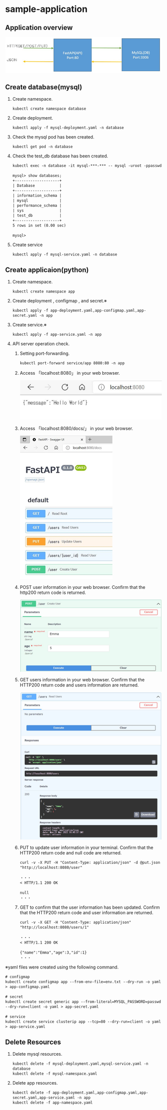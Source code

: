 # sample-application

## Application overview

![Application Image](./docs/Application_Image.JPG)

## Create database(mysql)

1. Create namespace.

    ```
    kubectl create namespace database
    ```

1. Create deployment.

    ```
    kubectl apply -f mysql-deployment.yaml -n database
    ```

1. Check the mysql pod has been created.

    ```
    kubectl get pod -n database
    ```

1. Check the test_db database has been created.

    ```
    kubectl exec -n database -it mysql-***-*** -- mysql -uroot -ppasswd

    mysql> show databases;
    +--------------------+
    | Database           |
    +--------------------+
    | information_schema |
    | mysql              |
    | performance_schema |
    | sys                |
    | test_db            |
    +--------------------+
    5 rows in set (0.00 sec)

    mysql>
    ```

1. Create service

    ```
    kubectl apply -f mysql-service.yaml -n database
    ```

## Create applicaion(python)

1. Create namespace.

    ```
    kubectl create namespace app
    ```

1. Create deployment , configmap , and secret.※

    ```
    kubectl apply -f app-deployment.yaml,app-configmap.yaml,app-secret.yaml -n app
    ```

1. Create service.※

    ```
    kubectl apply -f app-service.yaml -n app
    ```

4. API server operation check.

    1. Setting port-forwarding.

        ```
        kubectl port-forward service/app 8080:80 -n app
        ```

    1. Access 「localhost:8080」 in your web browser.

        ![localhost:8080](./docs/localhost_8080.JPG)

    1. Access 「localhost:8080/docs/」 in your web browser.

        ![localhost:8080/docs/](./docs/localhost_8080_docs.JPG)

    1. POST user information in your web browser. Confirm that the http200 return code is returned.
   
        ![curl -v -X POST -H "Content-Type: application/json" "http://localhost:8080/user?name="Emma"&age=5"](./docs/localhost_8080_post.JPG)

    2. GET users information in your web browser. Confirm that the HTTP200 return code and users information are returned.

        ![curl -v -X GET -H "Content-Type: application/json" "http://localhost:8080/users"](./docs/localhost_8080_get.JPG)

    3. PUT to update user information in your terminal. Confirm that the HTTP200 return code and null code are returned.

        ```
        curl -v -X PUT -H "Content-Type: application/json" -d @put.json "http://localhost:8080/user"
        
        ・・・
        < HTTP/1.1 200 OK

        null
        ・・・
        ```

    4. GET to confirm that the user information has been updated. Confirm that the HTTP200 return code and user information are returned.

        ```
        curl -v -X GET -H "Content-Type: application/json" "http://localhost:8080/users/1"

        ・・・
        < HTTP/1.1 200 OK

        {"name":"Emma","age":3,"id":1}
        ・・・
        ```
※yaml files were created using the following command.

```
# configmap
kubectl create configmap app --from-env-file=env.txt --dry-run -o yaml > app-configmap.yaml

# secret
kubectl create secret generic app --from-literal=MYSQL_PASSWORD=passwd --dry-run=client -o yaml > app-secret.yaml

# service
kubectl create service clusterip app --tcp=80 --dry-run=client -o yaml > app-service.yaml
```

## Delete Resources

1. Delete mysql resources.

    ```
    kubectl delete -f mysql-deployment.yaml,mysql-service.yaml -n database
    kubectl delete -f mysql-namespace.yaml
    ```

 1. Delete app resources.

    ```
    kubectl delete -f app-deployment.yaml,app-configmap.yaml,app-secret.yaml,app-service.yaml -n app
    kubectl delete -f app-namespace.yaml
    ```
